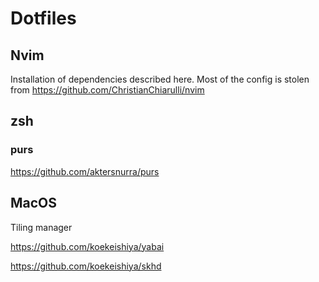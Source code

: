 # Dotfiles

## Nvim

Installation of dependencies described here. Most of the config is stolen from https://github.com/ChristianChiarulli/nvim

## zsh

### purs

https://github.com/aktersnurra/purs

## MacOS

Tiling manager

https://github.com/koekeishiya/yabai

https://github.com/koekeishiya/skhd
